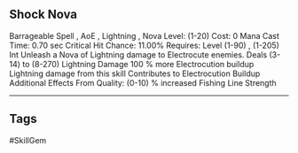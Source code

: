 ## Shock Nova
Barrageable
Spell , AoE , Lightning , Nova
Level: (1-20)
Cost: 0 Mana
Cast Time: 0.70 sec
Critical Hit Chance: 11.00%
Requires: Level (1-90) , (1-205) Int
Unleash a Nova of Lightning damage to Electrocute enemies.
Deals (3-14) to (8-270) Lightning Damage
100 % more Electrocution buildup
Lightning damage from this skill Contributes to Electrocution Buildup
Additional Effects From Quality:
(0-10) % increased Fishing Line Strength

---
## Tags
#SkillGem
